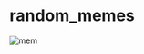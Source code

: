 # random_memes
![mem](https://user-images.githubusercontent.com/123242225/220598522-1856f543-7633-4771-907b-585746c8de87.png)
